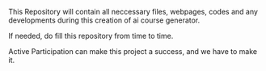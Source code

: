 This Repository will contain all neccessary files, webpages, codes and any developments during this creation of ai course generator.

If needed, do fill this repository from time to time.

Active Participation can make this project a success, and we have to make it.
